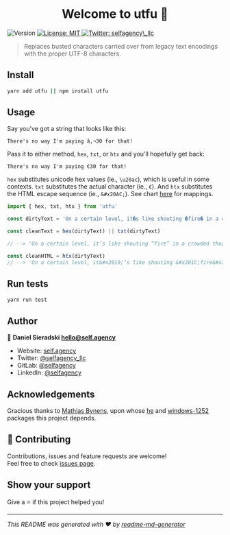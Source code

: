 <h1 align="center">Welcome to utfu 👋</h1>
<p>
  <img alt="Version" src="https://img.shields.io/badge/version-0.2.3-blue.svg?cacheSeconds=2592000" />
  <a href="#" target="_blank">
    <img alt="License: MIT" src="https://img.shields.io/badge/License-MIT-yellow.svg" />
  </a>
  <a href="https://twitter.com/selfagency_llc" target="_blank">
    <img alt="Twitter: selfagency\_llc" src="https://img.shields.io/twitter/follow/selfagency_llc.svg?style=social" />
  </a>
</p>

> Replaces busted characters carried over from legacy text encodings with the proper UTF-8 characters.

## Install

```sh
yarn add utfu || npm install utfu
```

## Usage

Say you've got a string that looks like this:

`There's no way I'm paying â‚¬30 for that!`

Pass it to either method, `hex`, `txt`, or `htx` and you'll hopefully get back:

`There's no way I'm paying €30 for that!`

`hex` substitutes unicode hex values (ie., `\u20ac`), which is useful in some contexts. `txt` substitutes the actual character (ie., `€`). And `htx` substitutes the HTML escape sequence (ie., `&#x20AC;`). See chart [here](https://www.i18nqa.com/debug/utf8-debug.html) for mappings.

```javascript
import { hex, txt, htx } from 'utfu'

const dirtyText = 'On a certain level, it�s like shouting �fire� in a crowded theater.'

const cleanText = hex(dirtyText) || txt(dirtyText)

// --> 'On a certain level, it’s like shouting “fire” in a crowded theater.'

const cleanHTML = htx(dirtyText)
// --> 'On a certain level, it&#x2019;’s like shouting &#x201C;fire&#x201D; in a crowded theater.'
```

## Run tests

```sh
yarn run test
```

## Author

👤 **Daniel Sieradski <hello@self.agency>**

- Website: [self.agency](https://self.agency)
- Twitter: [@selfagency_llc](https://twitter.com/selfagency_llc)
- GitLab: [@selfagency](https://gitlab.com/selfagency)
- LinkedIn: [@selfagency](https://linkedin.com/in/selfagency)

## Acknowledgements

Gracious thanks to [Mathias Bynens](https://mathiasbynens.be/), upon whose [he](https://github.com/mathiasbynens/he) and [windows-1252](https://github.com/mathiasbynens/windows-1252) packages this project depends.

## 🤝 Contributing

Contributions, issues and feature requests are welcome!<br />Feel free to check [issues page](https://gitlab.com/selfagency/utfu/issues).

## Show your support

Give a ⭐️ if this project helped you!

---

_This README was generated with ❤️ by [readme-md-generator](https://github.com/kefranabg/readme-md-generator)_
